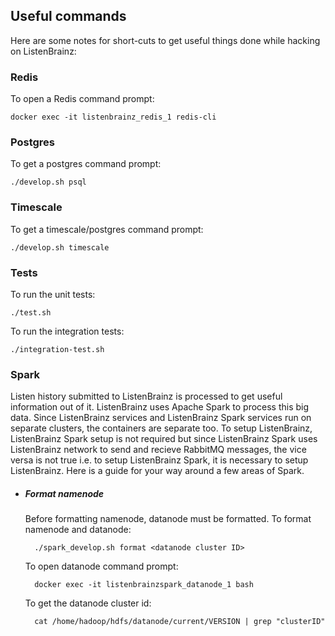 ## Useful commands

Here are some notes for short-cuts to get useful things done while hacking on ListenBrainz:

### Redis

To open a Redis command prompt:

    docker exec -it listenbrainz_redis_1 redis-cli


### Postgres

To get a postgres command prompt:

    ./develop.sh psql


### Timescale

To get a timescale/postgres command prompt:

    ./develop.sh timescale


### Tests

To run the unit tests:

    ./test.sh

To run the integration tests:

    ./integration-test.sh

### Spark

Listen history submitted to ListenBrainz is processed to get useful information out of it. ListenBrainz uses Apache Spark to process this big data.
Since ListenBrainz services and ListenBrainz Spark services run on separate clusters, the containers are separate too. To setup ListenBrainz,
ListenBrainz Spark setup is not required but since ListenBrainz Spark uses ListenBrainz network to send and recieve RabbitMQ messages,
the vice versa is not true i.e. to setup ListenBrainz Spark, it is necessary to setup ListenBrainz. Here is a guide for your way around a few areas of Spark.

- ##### Format namenode
    Before formatting namenode, datanode must be formatted. To format namenode and datanode:

        ./spark_develop.sh format <datanode cluster ID>

    To open datanode command prompt:

        docker exec -it listenbrainzspark_datanode_1 bash

    To get the datanode cluster id:

        cat /home/hadoop/hdfs/datanode/current/VERSION | grep "clusterID"
